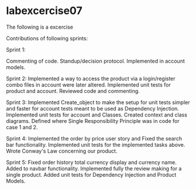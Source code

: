 # labexcercise07
The following is a excercise

Contributions of following sprints:

Sprint 1:

Commenting of code. 
Standup/decision protocol. 
Implemented in account models. 

Sprint 2:
Implemented a way to access the product via a login/register combo files in account were later altered. 
Implemented unit tests for product and account. 
Reviewed code and commenting.

Sprint 3:
Implemented Create_object to make the setup for unit tests simpler and faster for account tests meant to be used as Dependency Injection.
Implemented unit tests for account and Classes. 
Created context and class diagrams. 
Defined where Single Responsibility Principle was in code for case 1 and 2. 

Sprint 4:
Implemented the order by price user story and Fixed the search bar functionality. 
Implemented unit tests for the implemented tasks above. 
Wrote Conway's Law concerning our product. 

Sprint 5:
Fixed order history total currency display and currency name. 
Added to navbar functionality. 
Implemented fully the review making for a single product. 
Added unit tests for Dependency Injection and Product Models. 

